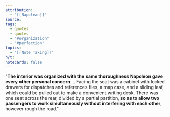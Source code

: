```yaml
---
attribution:
  - "[[Napolean]]"
source: 
tags:
  - quotes
  - quotes
  - "#organization"
  - "#perfection"
topics:
  - "[[Note Taking]]"
h/t: 
notecards: false
---
```

"**The interior was organized with the same thoroughness Napoleon gave every other personal concern**.... Facing the seat was a cabinet with locked drawers for dispatches and references files, a map case, and a sliding leaf, which could be pulled out to make a convenient writing desk. There was one seat across the rear, divided by a partial partition, **so as to allow two passengers to work simultaneously without interfering with each other**, however rough the road."